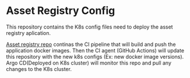 # Asset Registry Config
This repository contains the K8s config files need to deploy the asset registry aplication.<br>

[Asset registry repo](https://github.com/linux-training-group-1/asset-registry) continas the CI pipeline that will build and push the application docker images. Then the CI agent (GitHub Actions) will update this repository with the new k8s configs (Ex: new docker image versions).<br>
Argo CD(Deployed on K8s cluster) will monitor this repo and pull any changes to the K8s cluster.

